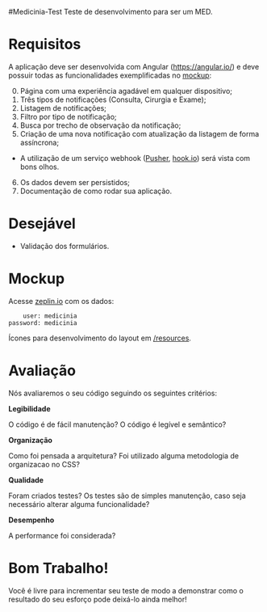 #Medicinia-Test
Teste de desenvolvimento para ser um MED.

Requisitos
======
A aplicação deve ser desenvolvida com Angular (https://angular.io/) e deve possuir todas as funcionalidades exemplificadas no [mockup](https://xd.adobe.com/view/100570a7-37cb-488e-abde-d11535c9be9d/):

 0. Página com uma experiência agadável em qualquer dispositivo; 
 1. Três tipos de notificações (Consulta, Cirurgia e Exame);
 2. Listagem de notificações;
 3. Filtro por tipo de notificação;
 4. Busca por trecho de observação da notificação;
 5. Criação de uma nova notificação com atualização da listagem de forma assíncrona;
   * A utilização de um serviço webhook ([Pusher](https://pusher.com/), [hook.io](https://hook.io/)) será vista com bons olhos.
 6. Os dados devem ser persistidos;
 7. Documentação de como rodar sua aplicação.

Desejável
======

 * Validação dos formulários.
 
Mockup
======
Acesse [zeplin.io](https://zeplin.io/) com os dados:

        user: medicinia
    password: medicinia

Ícones para desenvolvimento do layout em [/resources](https://github.com/Medicinia/Medicinia-Test/tree/master/resources).

Avaliação
======
Nós avaliaremos o seu código seguindo os seguintes critérios:

**Legibilidade**

O código é de fácil manutenção? O código é legível e semântico?

**Organização**

Como foi pensada a arquitetura? Foi utilizado alguma metodologia de organizacao no CSS?

**Qualidade**

Foram criados testes? Os testes são de simples manutenção, caso seja necessário alterar alguma funcionalidade?

**Desempenho**

A performance foi considerada?

Bom Trabalho!
======

Você é livre para incrementar seu teste de modo a demonstrar como o resultado do seu esforço pode deixá-lo ainda melhor!
